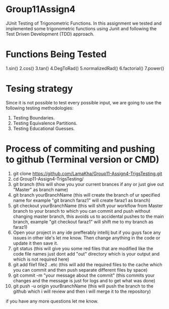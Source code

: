 # Group11Assign4
JUnit Testing of Trigonometric Functions. In this assignment we tested and implemented some trigonometric functions using Junit and following the Test Driven Development (TDD) approach.

# Functions Being Tested
1.sin()
2.cos()
3.tan()
4.DegToRad()
5.normalizedRad()
6.factorial()
7.power()

# Tesing strategy
Since it is not possible to test every possible input, we are going to use the following testing methodologies: 
1. Testing Boundaries.
2. Testing Equivalence Partitions.
3. Testing Educational Guesses.

# Process of commiting and pushing to github (Terminal version or CMD)
1. git clone https://github.com/LamaKha/Group11-Assign4-TrigsTesting.git
2. cd Group11-Assign4-TrigsTesting/
3. git branch       (this will show you your current brances if any or just give out "Master" as branch name)
4. git branch yourBranchName      (this will create the branch of ur specified name for example "git branch faraz1" will create faraz1 as branch)
5. git checkout yourBranchName      (this will shift your workflow from Master branch to your branch to which you can commit and push without changing master branch, this avoids us to accidental pushes to the main branch, example "git checkout faraz1" will shift me to my branch as faraz1)
6. Open your project in any ide prefferably intellij but if you guys face any issues in other ide's let me know. Then change anything in the code or update it then save it.
7. git status     (this will give you some red files that are modified like the code file names just dont add "out" directory which is your output and which is not required here)
8. git add file1 file2 ..etc    (this  will add the required files to the cache which you can commit and then push separate different files by space)
9. git commit -m "your message about the commit"  (this commits your changes and the message is just for logs and to get what was done)
10. git push -u origin yourBranchName   (this will push the branch to the github which i will review and then i will merge it to the repository)

if you have any more questions let me know.
